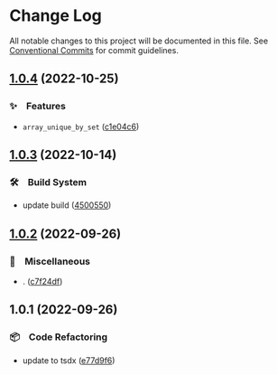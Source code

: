 # Change Log

All notable changes to this project will be documented in this file.
See [Conventional Commits](https://conventionalcommits.org) for commit guidelines.

## [1.0.4](https://github.com/bluelovers/ws-array/compare/@lazy-array/util-unique@1.0.3...@lazy-array/util-unique@1.0.4) (2022-10-25)



### ✨　Features

* `array_unique_by_set` ([c1e04c6](https://github.com/bluelovers/ws-array/commit/c1e04c686285a0fc3abc1882899c37c8119a04ab))



## [1.0.3](https://github.com/bluelovers/ws-array/compare/@lazy-array/util-unique@1.0.2...@lazy-array/util-unique@1.0.3) (2022-10-14)



### 🛠　Build System

* update build ([4500550](https://github.com/bluelovers/ws-array/commit/4500550b75e9bc51a3cf104530b2302c7e5e6d4c))



## [1.0.2](https://github.com/bluelovers/ws-array/compare/@lazy-array/util-unique@1.0.1...@lazy-array/util-unique@1.0.2) (2022-09-26)



### 🔖　Miscellaneous

* . ([c7f24df](https://github.com/bluelovers/ws-array/commit/c7f24dffc867f36fdb75f618fb3bebee05fa645c))



## 1.0.1 (2022-09-26)



### 📦　Code Refactoring

* update to tsdx ([e77d9f6](https://github.com/bluelovers/ws-array/commit/e77d9f66acc24c9fb970ad6fef1e258d258ef32b))
